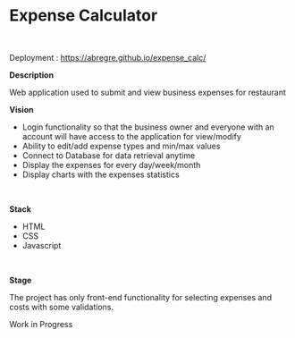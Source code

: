 <h1> Expense Calculator </h1><br>


Deployment : https://abregre.github.io/expense_calc/
<br>


<strong>Description</strong><br>

Web application used to submit and view business expenses for restaurant<br>

<strong>Vision</strong><br>  
<ul>
  <li>Login functionality so that the business owner and everyone with an account will have access to the application for view/modify</li>
  <li>Ability to edit/add expense types and min/max values</li>
  <li>Connect to Database for data retrieval anytime</li>
  <li>Display the expenses for every day/week/month</li>
  <li>Display charts with the expenses statistics</li>
  
</ul>
<br>
 
<strong>Stack</strong><br>
<ul>
  <li>HTML</li>
  <li>CSS</li>
  <li>Javascript</li>  
</ul>
 <br>

<strong>Stage</strong><br>

The project has only front-end functionality for selecting expenses and costs with some validations.

Work in Progress


